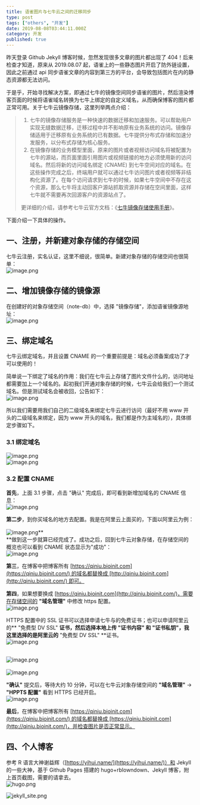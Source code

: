 ```yaml
---
title: 语雀图片与七牛云之间的迁移同步
type: post
tags: ["others", "开发"]
date: 2019-08-08T03:44:11.000Z
category: 开发
published: true
---
```


昨天登录 Github Jekyll 博客时候，忽然发现很多文章的图片都出现了 404！后来检查才知道，原来从 2019.08.07 起，语雀上的一些静态图片开启了防外链设置，因此之前通过 api 同步语雀文章的内容到第三方的平台，会导致包括图片在内的静态资源都无法访问。

于是乎，开始寻找解决方案，即通过七牛的镜像空间同步语雀的图片，然后渲染博客页面的时候将语雀域名转换为七牛上绑定的自定义域名，从而确保博客的图片都正常可用。关于七牛云镜像存储，这里列举两点介绍：

> 1. 七牛的镜像存储服务是一种快速的数据迁移和加速服务。可以帮助用户实现无缝数据迁移，迁移过程中并不影响原有业务系统的访问。镜像存储适用于迁移原有业务系统的已有数据。七牛提供分布式存储和加速分发服务，以分布式存储为核心服务。
> 1. 在镜像存储的业务模型里面，原来的图片或者视频访问域名将被配置为七牛的源站，而页面里面引用图片或视频链接的地方必须使用新的访问域名。然后将新的访问域名绑定 (CNAME) 到七牛空间对应的域名。在这些操作完成之后，终端用户就可以通过七牛访问图片或者视频等非结构化资源了。在每个访问请求到七牛的时候，如果七牛空间中不存在这个资源，那么七牛将主动回客户源站抓取资源并存储在空间里面，这样七牛就不需要再次回源客户的资源站点了。
> 
> 更详细的介绍，请参考七牛云官方文档：《[七牛镜像存储使用手册](https://developer.qiniu.com/kodo/kb/1376/seven-cattle-image-storage-instruction-manuals)》。



下面介绍一下具体的操作。

<a name="zxlMJ"></a>
## 一、注册，并新建对象存储的存储空间

七牛云注册，实名认证，这里不细说，很简单。新建对象存储的存储空间也很简单：<br />![image.png](https://qiniu.bioinit.com/yuque/0/2019/png/126032/1565242056691-50655e8f-e816-441a-8247-758f47f90256.png#align=left&display=inline&height=496&name=image.png&originHeight=496&originWidth=1016&size=52609&status=done&width=1016)
<a name="3a9rq"></a>
## 二、增加镜像存储的镜像源

在创建好的对象存储空间（note-db）中，选择 "镜像存储"，添加语雀镜像源地址：<br />![image.png](https://qiniu.bioinit.com/yuque/0/2019/png/126032/1565242263407-a2d8c1cd-ae81-476f-bc31-310e1087b1c5.png#align=left&display=inline&height=428&name=image.png&originHeight=428&originWidth=1037&size=40000&status=done&width=1037)

<a name="ZalRQ"></a>
## 三、绑定域名

七牛云绑定域名，并且设置 CNAME 的一个重要前提是：域名必须备案成功了才可以使用的！

简单说一下绑定了域名的作用：我们在七牛云上存储了图片文件什么的，访问地址都需要加上一个域名的。起初我们开通对象存储的时候，七牛云会给我们一个测试域名。但是测试域名会被收回，公告如下：<br />![image.png](https://qiniu.bioinit.com/yuque/0/2019/png/126032/1565242719591-d4555868-0b16-4e55-98c2-39ce30758439.png#align=left&display=inline&height=198&name=image.png&originHeight=198&originWidth=596&size=26242&status=done&width=596)

所以我们需要用我们自己的二级域名来绑定七牛云进行访问（最好不用 www 开头的二级域名来绑定，因为 www 开头的域名，我们都是作为主域名的），具体绑定步骤如下。

<a name="pVkMh"></a>
### 3.1 绑定域名

![image.png](https://qiniu.bioinit.com/yuque/0/2019/png/126032/1565243055488-63b61899-032c-4eeb-84d4-a61eb45f0d0a.png#align=left&display=inline&height=371&name=image.png&originHeight=371&originWidth=1026&size=56497&status=done&width=1026)<br />![image.png](https://qiniu.bioinit.com/yuque/0/2019/png/126032/1565243411951-6cccd7e7-2b8a-4c3c-81b8-1f8617bff7bc.png#align=left&display=inline&height=519&name=image.png&originHeight=519&originWidth=1046&size=66813&status=done&width=1046)

<a name="tt6ol"></a>
### 3.2 配置 CNAME

**首先**，上面 3.1 步骤，点击 "确认" 完成后，即可看到新增加域名的 CNAME 信息：<br />![image.png](https://qiniu.bioinit.com/yuque/0/2019/png/126032/1565243547685-99f99f9c-3775-4c63-ad7d-cc04048bb9ef.png#align=left&display=inline&height=333&name=image.png&originHeight=333&originWidth=847&size=39662&status=done&width=847)

**第二步**，到你买域名的地方去配置。我是在阿里云上面买的，下面以阿里云为例：<br />**<br />**![image.png](https://qiniu.bioinit.com/yuque/0/2019/png/126032/1565244440370-93369291-54fb-4a27-b379-f6bd6743c121.png#align=left&display=inline&height=467&name=image.png&originHeight=467&originWidth=921&size=52928&status=done&width=921)**<br />**做到这一步就算已经完成了。成功之后，回到七牛云对象存储，在存储空间的概览也可以看到 CNAME 状态显示为"成功"：<br />![image.png](https://qiniu.bioinit.com/yuque/0/2019/png/126032/1565244743676-bf39be2a-a794-49bc-9b40-f045082eb811.png#align=left&display=inline&height=254&name=image.png&originHeight=254&originWidth=1044&size=31709&status=done&width=1044)

**第三**，在博客中把博客所有 [https://qiniu.bioinit.com](https://qiniu.bioinit.com/) 的域名都替换成 [http://qiniu.bioinit.com](http://qiniu.bioinit.com/) 即可。

**第四**，如果想要换成 [https://qiniu.bioinit.com](http://qiniu.bioinit.com/)，需要在存储空间的 **"域名管理"** 中修改 https 配置。<br />![image.png](https://qiniu.bioinit.com/yuque/0/2019/png/126032/1565245069990-880b4f8c-9530-4a20-a2c2-ff91dd68e6d7.png#align=left&display=inline&height=318&name=image.png&originHeight=318&originWidth=1191&size=46538&status=done&width=1191)

HTTPS 配置中的 SSL 证书可以选择申请七牛与的免费证书；也可以申请阿里云的** "免费型 DV SSL" **证书，然后选择本地上传 **"证书内容"** 和 **"证书私钥"**，我这里选择的是阿里云的** "免费型 DV SSL" **证书。<br />![image.png](https://qiniu.bioinit.com/yuque/0/2019/png/126032/1565245903884-c498b8b9-7305-4413-afa6-c605853ed817.png#align=left&display=inline&height=344&name=image.png&originHeight=344&originWidth=1168&size=74764&status=done&width=1168)


<br />![image.png](https://qiniu.bioinit.com/yuque/0/2019/png/126032/1565246118194-c1d76ebf-f8ae-4917-b37d-de0c159c8587.png#align=left&display=inline&height=283&name=image.png&originHeight=283&originWidth=636&size=29947&status=done&width=636)<br />
<br />![image.png](https://qiniu.bioinit.com/yuque/0/2019/png/126032/1565245579390-7de4e039-e6e3-4f7a-bb9c-e4a015fb4472.png#align=left&display=inline&height=505&name=image.png&originHeight=505&originWidth=674&size=68177&status=done&width=674)

**"确认"** 提交后，等待大约 10 分钟，可以在七牛云对象存储空间的 **"域名管理"** → **"HPPTS 配置"** 看到 HTTPS 已经开启。<br />![image.png](https://qiniu.bioinit.com/yuque/0/2019/png/126032/1565246484060-358cc366-38c8-4e0e-95a4-81a937b623f0.png#align=left&display=inline&height=327&name=image.png&originHeight=327&originWidth=1208&size=48069&status=done&width=1208)

**最后**，在博客中把博客所有 [https://qiniu.bioinit.com](https://qiniu.bioinit.com/) 的域名都替换成 [https://qiniu.bioinit.com](http://qiniu.bioinit.com/)，并检查图片是否正常显示。


<a name="8lwWX"></a>
## 四、个人博客

参考 R 语言大神谢益辉（[https://yihui.name/](https://yihui.name/)）和 Jekyll 的一些大神，基于 Github Pages 搭建的 hugo+rblowndown、Jekyll 博客，附上首页截图，需要的请拿去。<br />![hugo.png](https://qiniu.bioinit.com/yuque/0/2019/png/126032/1565419585151-caacf476-acae-440c-b878-2d316fa9bc4a.png#align=left&display=inline&height=660&name=hugo.png&originHeight=660&originWidth=1049&size=121639&status=done&width=1049)

![jekyll_site.png](https://qiniu.bioinit.com/yuque/0/2019/png/126032/1565419489036-1407a79e-245c-4177-893f-ede837285416.png#align=left&display=inline&height=662&name=jekyll_site.png&originHeight=662&originWidth=1052&size=190642&status=done&width=1052)



